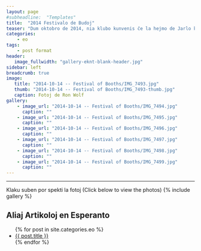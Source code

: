 ```yaml
---
layout: page
#subheadline:  "Templates"
title:  "2014 Festivalo de Budoj"
teaser: "Dum oktobro de 2014, nia klubo kunvenis ĉe la hejmo de Jarlo kaj Celia por festi la Festivalo de Budoj.  Kelkaj da ni kunvenis ĉe la budo en la malantaŭa ĝardeno.  Ni manĝis kaj trinkis kaj ĝuis la kunesto."
categories:
    - eo
tags:
    - post format
header:
   image_fullwidth: "gallery-eknt-blank-header.jpg"
sidebar: left
breadcrumb: true
image:
   title: "2014-10-14 -- Festival of Booths/IMG_7493.jpg"
   thumb: "2014-10-14 -- Festival of Booths/IMG_7493-thumb.jpg"
   caption: Fotoj de Ron Wolf
gallery:
    - image_url: "2014-10-14 -- Festival of Booths/IMG_7494.jpg"
      caption: ""
    - image_url: "2014-10-14 -- Festival of Booths/IMG_7495.jpg"
      caption: ""
    - image_url: "2014-10-14 -- Festival of Booths/IMG_7496.jpg"
      caption: ""
    - image_url: "2014-10-14 -- Festival of Booths/IMG_7497.jpg"
      caption: ""
    - image_url: "2014-10-14 -- Festival of Booths/IMG_7498.jpg"
      caption: ""
    - image_url: "2014-10-14 -- Festival of Booths/IMG_7499.jpg"
      caption: ""
---
```

<!--more-->
--------------------------
Klaku suben por spekti la fotoj (Click below to view the photos)
{% include gallery %}


## Aliaj Artikoloj en Esperanto

<ul>
    {% for post in site.categories.eo %}
    <li><a href="{{ site.url }}{{ site.baseurl }}{{ post.url }}">{{ post.title }}</a></li>
    {% endfor %}
</ul>